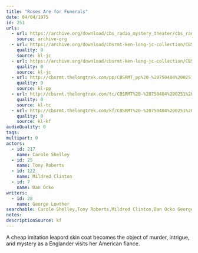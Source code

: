 ```yaml
---
title: "Roses Are for Funerals"
date: 04/04/1975
id: 251
urls: 
  - url: https://archive.org/download/cbs_radio_mystery_theater/cbs_radio_mystery_theater-0251-0300.zip/cbs_radio_mystery_theater-0251-0300%2Fcbsrmt_0251_roses_are_for_funerals.mp3
    source: archive-org
  - url: https://archive.org/download/cbsrmt-ken-long-jc-collection/CBSRMT - 750404 0251 Roses Are For Funerals vbr kb2_jc.mp3
    quality: 0
    source: kl-jc
  - url: https://archive.org/download/cbsrmt-ken-long-jc-collection/CBSRMT - 750404 0251 Roses Are For Funerals vbr kb_jc.mp3
    quality: 0
    source: kl-jc
  - url: http://cbsrmt.thelongtrek.com/pp/CBSRMT_pp%20-%20750404%200251%20Roses%20Are%20for%20Funerals.mp3
    quality: 0
    source: kl-pp
  - url: http://cbsrmt.thelongtrek.com/tc/CBSRMT%20-%20750404%200251%20Roses%20Are%20for%20Funerals_tc.mp3
    quality: 0
    source: kl-tc
  - url: http://cbsrmt.thelongtrek.com/kf/CBSRMT%20-%20750404%200251%20Roses%20Are%20For%20Funerals_kf.mp3
    quality: 0
    source: kl-kf
audioQuality: 0
tags: 
multipart: 0
actors:  
  - id: 217
    name: Carole Shelley  
  - id: 25
    name: Tony Roberts  
  - id: 122
    name: Mildred Clinton  
  - id: 7
    name: Dan Ocko
writers:  
  - id: 28
    name: George Lowther
searchable: Carole Shelley,Tony Roberts,Mildred Clinton,Dan Ocko George Lowther
notes: 
descriptionSource: kf
---
```

A cheap imitation leapord skin coat becomes the object of murder, intrigue, and mystery as a Englander visits her American fiance.